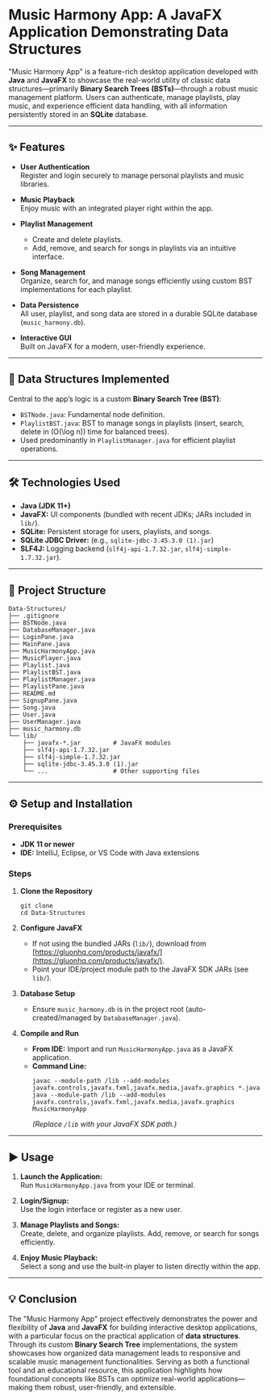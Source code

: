 # Music Harmony App: A JavaFX Application Demonstrating Data Structures

"Music Harmony App" is a feature-rich desktop application developed with **Java** and **JavaFX** to showcase the real-world utility of classic data structures—primarily **Binary Search Trees (BSTs)**—through a robust music management platform. Users can authenticate, manage playlists, play music, and experience efficient data handling, with all information persistently stored in an **SQLite** database.

---

## ✨ Features

- **User Authentication**  
  Register and login securely to manage personal playlists and music libraries.

- **Music Playback**  
  Enjoy music with an integrated player right within the app.

- **Playlist Management**  
  - Create and delete playlists.
  - Add, remove, and search for songs in playlists via an intuitive interface.

- **Song Management**  
  Organize, search for, and manage songs efficiently using custom BST implementations for each playlist.

- **Data Persistence**  
  All user, playlist, and song data are stored in a durable SQLite database (`music_harmony.db`).

- **Interactive GUI**  
  Built on JavaFX for a modern, user-friendly experience.

---

## 🌳 Data Structures Implemented

Central to the app’s logic is a custom **Binary Search Tree (BST)**:
- `BSTNode.java`: Fundamental node definition.
- `PlaylistBST.java`: BST to manage songs in playlists (insert, search, delete in \(O(\log n)\) time for balanced trees).
- Used predominantly in `PlaylistManager.java` for efficient playlist operations.

---

## 🛠️ Technologies Used

- **Java (JDK 11+)**
- **JavaFX:** UI components (bundled with recent JDKs; JARs included in `lib/`).
- **SQLite:** Persistent storage for users, playlists, and songs.
- **SQLite JDBC Driver:** (e.g., `sqlite-jdbc-3.45.3.0 (1).jar`)
- **SLF4J:** Logging backend (`slf4j-api-1.7.32.jar`, `slf4j-simple-1.7.32.jar`).

---

## 📁 Project Structure

```
Data-Structures/
├── .gitignore
├── BSTNode.java
├── DatabaseManager.java
├── LoginPane.java
├── MainPane.java
├── MusicHarmonyApp.java
├── MusicPlayer.java
├── Playlist.java
├── PlaylistBST.java
├── PlaylistManager.java
├── PlaylistPane.java
├── README.md
├── SignupPane.java
├── Song.java
├── User.java
├── UserManager.java
├── music_harmony.db
└── lib/
    ├── javafx-*.jar         # JavaFX modules
    ├── slf4j-api-1.7.32.jar
    ├── slf4j-simple-1.7.32.jar
    ├── sqlite-jdbc-3.45.3.0 (1).jar
    └── ...                  # Other supporting files
```

---

## ⚙️ Setup and Installation

### Prerequisites
- **JDK 11 or newer**
- **IDE:** IntelliJ, Eclipse, or VS Code with Java extensions

### Steps

1. **Clone the Repository**
    ```
    git clone 
    cd Data-Structures
    ```

2. **Configure JavaFX**
    - If not using the bundled JARs (`lib/`), download from [https://gluonhq.com/products/javafx/](https://gluonhq.com/products/javafx/).
    - Point your IDE/project module path to the JavaFX SDK JARs (see `lib/`).

3. **Database Setup**
    - Ensure `music_harmony.db` is in the project root (auto-created/managed by `DatabaseManager.java`).

4. **Compile and Run**
   - **From IDE:** Import and run `MusicHarmonyApp.java` as a JavaFX application.
   - **Command Line:**
     ```
     javac --module-path /lib --add-modules javafx.controls,javafx.fxml,javafx.media,javafx.graphics *.java
     java --module-path /lib --add-modules javafx.controls,javafx.fxml,javafx.media,javafx.graphics MusicHarmonyApp
     ```
     *(Replace `/lib` with your JavaFX SDK path.)*

---

## ▶️ Usage

1. **Launch the Application:**  
   Run `MusicHarmonyApp.java` from your IDE or terminal.

2. **Login/Signup:**  
   Use the login interface or register as a new user.

3. **Manage Playlists and Songs:**  
   Create, delete, and organize playlists. Add, remove, or search for songs efficiently.

4. **Enjoy Music Playback:**  
   Select a song and use the built-in player to listen directly within the app.

---

## 💡 Conclusion

The "Music Harmony App" project effectively demonstrates the power and flexibility of **Java** and **JavaFX** for building interactive desktop applications, with a particular focus on the practical application of **data structures**. Through its custom **Binary Search Tree** implementations, the system showcases how organized data management leads to responsive and scalable music management functionalities. Serving as both a functional tool and an educational resource, this application highlights how foundational concepts like BSTs can optimize real-world applications—making them robust, user-friendly, and extensible.

